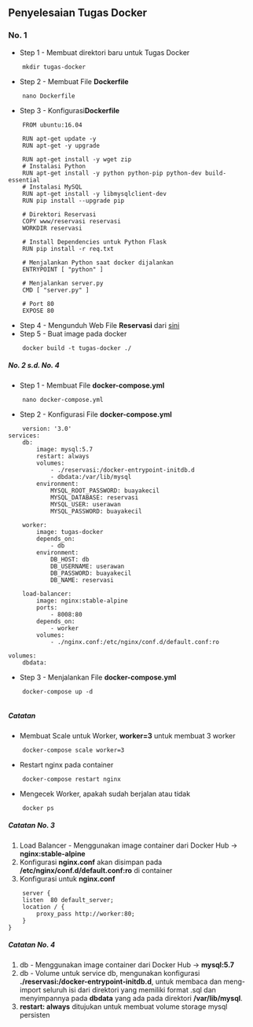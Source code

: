## Penyelesaian Tugas Docker

### No. 1
- Step 1 - Membuat direktori baru untuk Tugas Docker
```
    mkdir tugas-docker
```
- Step 2 - Membuat File **Dockerfile**
```
    nano Dockerfile
```
- Step 3 - Konfigurasi**Dockerfile**
```
    FROM ubuntu:16.04

    RUN apt-get update -y
    RUN apt-get -y upgrade

    RUN apt-get install -y wget zip
    # Instalasi Python
    RUN apt-get install -y python python-pip python-dev build-essential
    # Instalasi MySQL
    RUN apt-get install -y libmysqlclient-dev
    RUN pip install --upgrade pip

    # Direktori Reservasi
    COPY www/reservasi reservasi
    WORKDIR reservasi

    # Install Dependencies untuk Python Flask
    RUN pip install -r req.txt

    # Menjalankan Python saat docker dijalankan
    ENTRYPOINT [ "python" ]

    # Menjalankan server.py
    CMD [ "server.py" ]

    # Port 80
    EXPOSE 80
```
- Step 4 - Mengunduh Web File **Reservasi** dari [sini](https://cloud.fathoniadi.my.id/reservasi.zip)
- Step 5 - Buat image pada docker
```
    docker build -t tugas-docker ./
```

##### No. 2 s.d. No. 4
- Step 1 - Membuat File **docker-compose.yml**
```
    nano docker-compose.yml
```
- Step 2 - Konfigurasi File **docker-compose.yml**
```
    version: '3.0'
services:
    db:
        image: mysql:5.7
        restart: always
        volumes:
            - ./reservasi:/docker-entrypoint-initdb.d
            - dbdata:/var/lib/mysql
        environment:
            MYSQL_ROOT_PASSWORD: buayakecil
            MYSQL_DATABASE: reservasi
            MYSQL_USER: userawan
            MYSQL_PASSWORD: buayakecil

    worker:
        image: tugas-docker
        depends_on:
            - db
        environment:
            DB_HOST: db
            DB_USERNAME: userawan
            DB_PASSWORD: buayakecil
            DB_NAME: reservasi

    load-balancer:
        image: nginx:stable-alpine
        ports:
            - 8008:80
        depends_on:
            - worker
        volumes:
            - ./nginx.conf:/etc/nginx/conf.d/default.conf:ro

volumes:
    dbdata:

```
- Step 3 - Menjalankan File **docker-compose.yml**
```
    docker-compose up -d
    
```

##### Catatan
- Membuat Scale untuk Worker, **worker=3** untuk membuat 3 worker
```
    docker-compose scale worker=3
```
- Restart nginx pada container
```
    docker-compose restart nginx
```
- Mengecek Worker, apakah sudah berjalan atau tidak
```
    docker ps
```

##### Catatan No. 3
1. Load Balancer - Menggunakan image container dari Docker Hub -> **nginx:stable-alpine**
2. Konfigurasi **nginx.conf** akan disimpan pada **/etc/nginx/conf.d/default.conf:ro** di container
3. Konfigurasi untuk **nginx.conf**
```
    server {
    listen  80 default_server;
    location / {
        proxy_pass http://worker:80;
    }
}
```

##### Catatan No. 4
1. db - Menggunakan image container dari Docker Hub -> **mysql:5.7**
2. db - Volume untuk service db, mengunakan konfigurasi **./reservasi:/docker-entrypoint-initdb.d**, untuk membaca dan meng-import seluruh isi dari direktori yang memiliki format .sql dan menyimpannya pada **dbdata** yang ada pada direktori **/var/lib/mysql**.
3. **restart: always** ditujukan untuk membuat volume storage mysql persisten